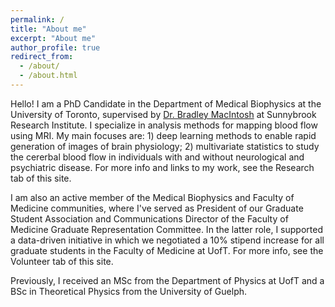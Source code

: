 ```yaml
---
permalink: /
title: "About me"
excerpt: "About me"
author_profile: true
redirect_from: 
  - /about/
  - /about.html
---
```


Hello! I am a PhD Candidate in the Department of Medical Biophysics at the University of Toronto, supervised by [Dr. Bradley MacIntosh](https://sunnybrook.ca/research/team/member.asp?t=12&m=396&page=172) at Sunnybrook Research Institute. I specialize in analysis methods for mapping blood flow using MRI. My main focuses are: 1) deep learning methods to enable rapid generation of images of brain physiology; 2) multivariate statistics to study the cererbal blood flow in individuals with and without neurological and psychiatric disease. For more info and links to my work, see the Research tab of this site.

I am also an active member of the Medical Biophysics and Faculty of Medicine communities, where I've served as President of our Graduate Student Association and Communications Director of the Faculty of Medicine Graduate Representation Committee. In the latter role, I supported a data-driven initiative in which we negotiated a 10% stipend increase for all graduate students in the Faculty of Medicine at UofT. For more info, see the Volunteer tab of this site.

Previously, I received an MSc from the Department of Physics at UofT and a BSc in Theoretical Physics from the University of Guelph.
